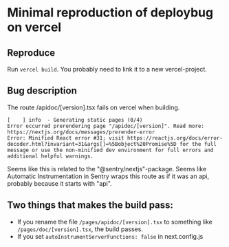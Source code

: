 # Minimal reproduction of deploybug on vercel

## Reproduce

Run `vercel build`. You probably need to link it to a new vercel-project.

## Bug description

The route /apidoc/[version].tsx fails on vercel when building.

```
[    ] info  - Generating static pages (0/4)
Error occurred prerendering page "/apidoc/[version]". Read more: https://nextjs.org/docs/messages/prerender-error
Error: Minified React error #31; visit https://reactjs.org/docs/error-decoder.html?invariant=31&args[]=%5Bobject%20Promise%5D for the full message or use the non-minified dev environment for full errors and additional helpful warnings.
```

Seems like this is related to the "@sentry/nextjs"-package. Seems like Automatic Instrumentation in Sentry wraps this route as if it was an api, probably because it starts with "api".

## Two things that makes the build pass:
* If you rename the file `/pages/apidoc/[version].tsx` to something like `/pages/doc/[version].tsx`, the build passes.
* If you set `autoInstrumentServerFunctions: false` in next.config.js
